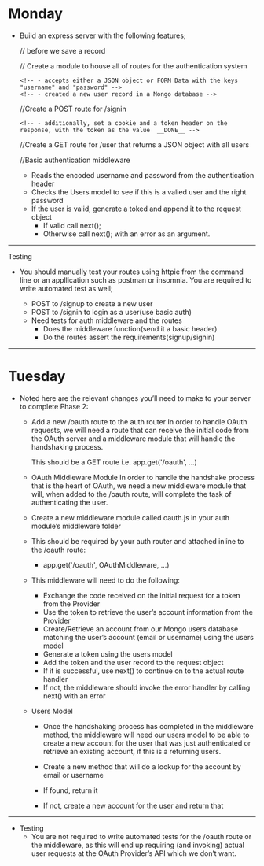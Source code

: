 # Monday

- Build an express server with the following features;

  <!-- --//connect to a mongo database-- -->

  <!-- --// create a Users mongoose/model system-- -->

  // before we save a record
      <!-- //hash the plain text password given before you save a user to the database you save a user to the database -->

  <!-- // create a method in the schema to authenticate a user using the hashed password -->

  <!-- // create a method in the schema to generate a token following a valid login -->

  // Create a module to house all of routes for the authentication system
    <!-- - create a post route for /signup -->
      <!-- - accepts either a JSON object or FORM Data with the keys "username" and "password" -->
      <!-- - created a new user record in a Mongo database -->

  //Create a POST route for /signin
    <!-- - router.post('/signin', basicAuth, (req, res) => {}); -->
    <!-- - Uses middleware(Basic Authentication to validate the user
    - When Validated, send a JSON object as the response with the following properties:
      - token : the token generate by the users model
      - user : the users database record -->
      <!-- - additionally, set a cookie and a token header on the response, with the token as the value  __DONE__ -->

  //Create a GET route for /user that returns a JSON object with all users

  //Basic authentication middleware
    - Reads the encoded username and password from the authentication header
    - Checks the Users model to see if this is a valied user and the right password
    - If the user is valid, generate a toked and append it to the request object
      - If valid call next();
      - Otherwise call next(); with an error as an argument. 

***************************************************************************

Testing

- You should manually test your routes using httpie from the command line or an appllication such as postman or insomnia.  You are required to write automated test as well;

  - POST to /signup to create a new user
  - POST to /signin to login as a user(use basic auth)
  - Need tests for auth middleware and the routes
    - Does the middleware function(send it a basic header)
    - Do the routes assert the requirements(signup/signin)


****************************************************************************


# Tuesday

- Noted here are the relevant changes you’ll need to make to your server to complete Phase 2:

  - Add a new /oauth route to the auth router
    In order to handle OAuth requests, we will need a route that can receive the initial code from the OAuth server and a middleware module that will handle the handshaking process.

    This should be a GET route
    i.e. app.get('/oauth', ...)

  - OAuth Middleware Module
  In order to handle the handshake process that is the heart of OAuth, we need a new middleware module that will, when added to the /oauth route, will complete the task of authenticating the user.

  - Create a new middleware module called oauth.js in your auth module’s middleware folder

  - This should be required by your auth router and attached inline to the /oauth route:
    - app.get('/oauth', OAuthMiddleware, ...)

  - This middleware will need to do the following:

    - Exchange the code received on the initial request for a token from the Provider
    - Use the token to retrieve the user’s account information from the Provider
    - Create/Retrieve an account from our Mongo users database matching the user’s account (email or username) using the users model
    - Generate a token using the users model
    - Add the token and the user record to the request object
    - If it is successful, use next() to continue on to the actual route handler
    - If not, the middleware should invoke the error handler by calling next() with an error
  
  - Users Model
    - Once the handshaking process has completed in the middleware method, the middleware will need our users model to be able to create a new account for the user that was just authenticated or retrieve an existing account, if this is a returning users.

    - Create a new method that will do a lookup for the account by email or username
    - If found, return it
    - If not, create a new account for the user and return that

**********************************************

- Testing 
  - You are not required to write automated tests for the /oauth route or the middleware, as this will end up requiring (and invoking) actual user requests at the OAuth Provider’s API which we don’t want.
